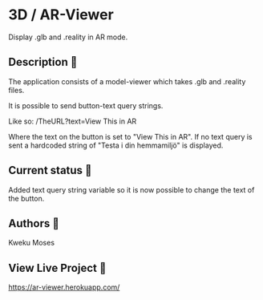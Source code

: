 # 3D / AR-Viewer

Display .glb and .reality in AR mode.

## Description 📝

The application consists of a model-viewer which takes .glb and .reality files.

It is possible to send button-text query strings.

Like so: /TheURL?text=View This in AR

Where the text on the button is set to "View This in AR".
If no text query is sent a hardcoded string of "Testa i din hemmamiljö" is displayed.

## Current status 💭

Added text query string variable so it is now possible to change the text of the button.

## Authors 👤

Kweku Moses

## View Live Project 💫

https://ar-viewer.herokuapp.com/
